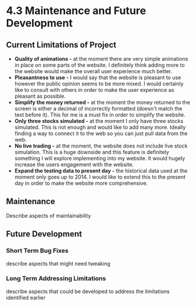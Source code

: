 # 4.3 Maintenance and Future Development

## Current Limitations of Project

* **Quality of animations -** at the moment there are very simple animations in place on some parts of the website. I definitely think adding more to the website would make the overall user experience much better.
* **Pleasantness to use -** I would say that the website is pleasant to use however the public opinion seems to be more mixed. I would certainly like to consult with others in order to make the user experience as pleasant as possible.
* **Simplify the money returned -** at the moment the money returned to the screen is either a decimal of incorrectly formatted (doesn't match the text before it). This for me is a must fix in order to simplify the website.
* **Only three stocks simulated -** at the moment I only have three stocks simulated. This is not enough and would like to add many more. Ideally finding a way to connect it to the web so you can just pull data from the web.
* **No live trading -** at the moment, the website does not include live stock simulation. This is a huge downside and this feature is definitely something I will explore implementing into my website. It would hugely increase the users engagement with the website.
* **Expand the testing data to present day -** the historical data used at the moment only goes up to 2014. I would like to extend this to the present day in order to make the website more comprehensive.

## Maintenance

Describe aspects of maintainability

## Future Development

### Short Term Bug Fixes

describe aspects that might need tweaking

### Long Term Addressing Limitations

describe aspects that could be developed to address the limitations identified earlier

